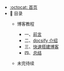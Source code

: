- [:octocat: 首页](/README)
- :memo: 目录
   - 博客教程
   
       - 一、[前言](/md/bolg/2022-03-24-前言.md)
       - 二、[docsify 介绍](/md/bolg/2022-03-25-docsify介绍.md)
       - 三、[快速搭建博客](/md/bolg/2022-03-26-快速搭建博客.md)
       - 四、[总结](/md/bolg/2022-03-27-总结.md)
   
   - 未完待续
   
